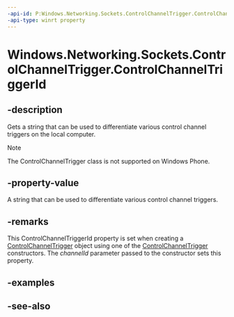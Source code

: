 ```yaml
---
-api-id: P:Windows.Networking.Sockets.ControlChannelTrigger.ControlChannelTriggerId
-api-type: winrt property
---
```


<!-- Property syntax
public string ControlChannelTriggerId { get; }
-->

# Windows.Networking.Sockets.ControlChannelTrigger.ControlChannelTriggerId

## -description
Gets a string that can be used to differentiate various control channel triggers on the local computer. 

> [!NOTE]
> The ControlChannelTrigger class is not supported on Windows Phone.

## -property-value
A string that can be used to differentiate various control channel triggers.

## -remarks
This ControlChannelTriggerId property is set when creating a [ControlChannelTrigger](controlchanneltrigger.md) object using one of the [ControlChannelTrigger](/uwp/api/windows.networking.sockets.controlchanneltrigger) constructors. The *channelId* parameter passed to the constructor sets this property.

## -examples

## -see-also
